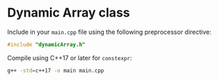 # Dynamic Array class

Include in your `main.cpp` file using the following preprocessor directive:
```cpp
#include "dynamicArray.h"
```

Compile using C++17 or later for `constexpr`:
```bash
g++ -std=c++17 -o main main.cpp
```